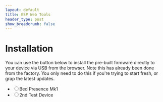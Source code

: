 ```yaml
---
layout: default
title: ESP Web Tools
header_type: post
show_breadcrumb: false
---
```


# Installation

You can use the button below to install the pre-built firmware directly to your device via USB from the browser. Note this has already been done from the factory. You only need to do this if you're trying to start fresh, or grap the latest updates.

<ul class="radios">
    <li>
        <label><input type="radio" name="type" value="bpmk1" />Bed Presence Mk1</label>
    </li>
    <li>
        <label><input type="radio" name="type" value="test" />2nd Test Device</label>
    </li>
</ul>
<p class="button-row" align="center">
    <esp-web-install-button class="btn btn-outline-warning invisible"></esp-web-install-button>
</p>

<esp-web-install-button manifest="../../manifest.json"></esp-web-install-button>

<script type="module" src="https://unpkg.com/esp-web-tools@10/dist/web/install-button.js?module"></script>
<script>
  document.querySelectorAll('input[name="type"]').forEach(radio =>
    radio.addEventListener("change", () => {
      const button = document.querySelector('esp-web-install-button');
      button.manifest = `https://docs.elevatedsensors.com/${radio.value}-manifest.json`;
      button.classList.remove('invisible');
    }
  ));
</script>
